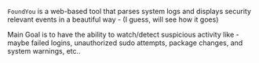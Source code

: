 `FoundYou` is a web-based tool that parses system logs and displays security relevant events in a beautiful way - (I guess, will see how it goes)

Main Goal is to have the ability to watch/detect suspicious activity like - maybe failed logins, unauthorized sudo attempts, package changes, and system warnings, etc.. 
